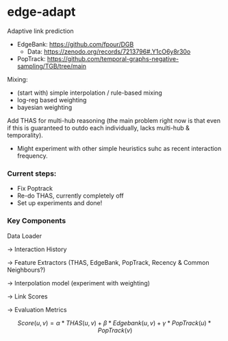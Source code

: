 # edge-adapt
Adaptive link prediction 

- EdgeBank: https://github.com/fpour/DGB
    - Data: https://zenodo.org/records/7213796#.Y1cO6y8r30o
- PopTrack: https://github.com/temporal-graphs-negative-sampling/TGB/tree/main

Mixing: 
- (start with) simple interpolation / rule-based mixing
- log-reg based weighting
- bayesian weighting


Add THAS for multi-hub reasoning (the main problem right now is that even if this is guaranteed to outdo each individually, lacks multi-hub & temporality). 
- Might experiment with other simple heuristics suhc as recent interaction frequency.

### Current steps:
- Fix Poptrack
- Re-do THAS, currently completely off
- Set up experiments and done! 

### Key Components
Data Loader 

-> Interaction History

-> Feature Extractors (THAS, EdgeBank, PopTrack, Recency & Common Neighbours?)

-> Interpolation model (experiment with weighting)

-> Link Scores

-> Evaluation Metrics 


$$Score(u, v) = α * THAS(u, v)
            + β * Edgebank(u, v)
            + γ * PopTrack(u) * PopTrack(v)$$
